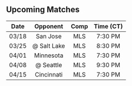 ## Upcoming Matches
Date|Opponent|Comp|Time (CT)
:-:|:-:|:-:|:-:
03/18|San Jose|MLS|7:30 PM 
03/25|@ Salt Lake|MLS|8:30 PM 
04/01|Minnesota|MLS|7:30 PM 
04/08|@ Seattle|MLS|9:30 PM 
04/15|Cincinnati|MLS|7:30 PM 
